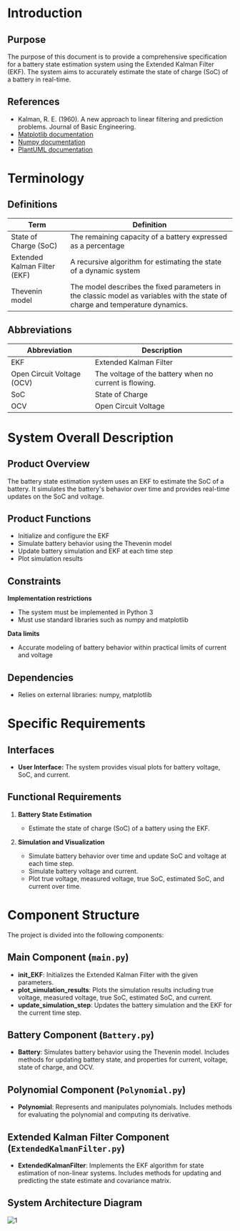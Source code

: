 # Introduction

## Purpose
The purpose of this document is to provide a comprehensive specification for a battery state estimation system using the Extended Kalman Filter (EKF). The system aims to accurately estimate the state of charge (SoC) of a battery in real-time.

## References
- Kalman, R. E. (1960). A new approach to linear filtering and prediction problems. Journal of Basic Engineering.
- [Matplotlib documentation](https://matplotlib.org/stable/contents.html)
- [Numpy documentation](https://numpy.org/doc/stable/)
- [PlantUML documentation](https://plantuml.com/)

# Terminology

## Definitions

| Term                    | Definition                                                |
|-------------------------|------------------------------------------------------------|
| State of Charge (SoC)   | The remaining capacity of a battery expressed as a percentage|
| Extended Kalman Filter (EKF) | A recursive algorithm for estimating the state of a dynamic system|
| Thevenin model | The model describes the fixed parameters in the classic model as variables with the state of charge and temperature dynamics.|

## Abbreviations

| Abbreviation | Description |
|--------------|-------------|
| EKF          | Extended Kalman Filter |
| Open Circuit Voltage (OCV) | The voltage of the battery when no current is flowing. |
| SoC          | State of Charge        |
| OCV          | Open Circuit Voltage   |

# System Overall Description

## Product Overview
The battery state estimation system uses an EKF to estimate the SoC of a battery. It simulates the battery's behavior over time and provides real-time updates on the SoC and voltage.

## Product Functions
- Initialize and configure the EKF
- Simulate battery behavior using the Thevenin model
- Update battery simulation and EKF at each time step
- Plot simulation results

## Constraints

**Implementation restrictions**
- The system must be implemented in Python 3
- Must use standard libraries such as numpy and matplotlib

**Data limits**
- Accurate modeling of battery behavior within practical limits of current and voltage

## Dependencies
- Relies on external libraries: numpy, matplotlib

# Specific Requirements

## Interfaces

- **User Interface:** The system provides visual plots for battery voltage, SoC, and current.

## Functional Requirements

1. **Battery State Estimation**
   - Estimate the state of charge (SoC) of a battery using the EKF.

2. **Simulation and Visualization**
   - Simulate battery behavior over time and update SoC and voltage at each time step. 
   - Simulate battery voltage and current.
   - Plot true voltage, measured voltage, true SoC, estimated SoC, and current over time.

# Component Structure

The project is divided into the following components:

## Main Component (`main.py`)
- **init_EKF**: Initializes the Extended Kalman Filter with the given parameters.
- **plot_simulation_results**: Plots the simulation results including true voltage, measured voltage, true SoC, estimated SoC, and current.
- **update_simulation_step**: Updates the battery simulation and the EKF for the current time step.

## Battery Component (`Battery.py`)
- **Battery**: Simulates battery behavior using the Thevenin model. Includes methods for updating battery state, and properties for current, voltage, state of charge, and OCV.

## Polynomial Component (`Polynomial.py`)
- **Polynomial**: Represents and manipulates polynomials. Includes methods for evaluating the polynomial and computing its derivative.

## Extended Kalman Filter Component (`ExtendedKalmanFilter.py`)
- **ExtendedKalmanFilter**: Implements the EKF algorithm for state estimation of non-linear systems. Includes methods for updating and predicting the state estimate and covariance matrix.

## System Architecture Diagram
![1](https://github.com/Fireman9/SKteam_KLfilter/assets/84972080/c2332f19-e0cc-4365-9dd6-fbdf4f50d6d3)

